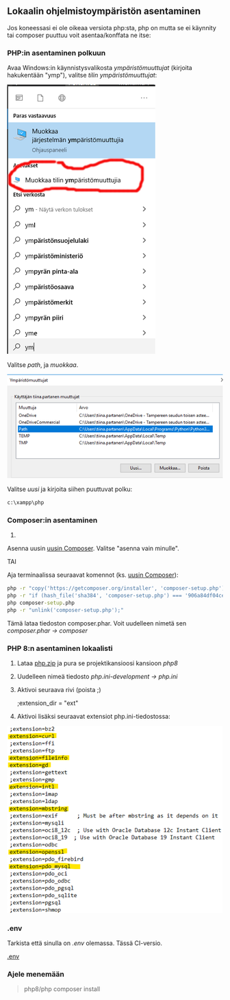 ## Lokaalin ohjelmistoympäristön asentaminen

Jos koneessasi ei ole oikeaa versiota php:sta, php on mutta se ei käynnity tai composer puuttuu voit asentaa/konffata ne itse:

### PHP:in asentaminen polkuun

Avaa Windows:in käynnistysvalikosta *ympäristömuuttujat* (kirjoita hakukentään "ymp"), valitse *tilin ympäristömuuttujat*:

![ympäristömuuttujat](./img/environment.png)

Valitse *path*, ja *muokkaa*. 

![ympäristömuuttujat](./img/environment1.png)

Valitse *uusi* ja kirjoita siihen puuttuvat polku:

```cmd
c:\xampp\php
```

### Composer:in asentaminen

1. 
Asenna uusin [uusin Composer](https://getcomposer.org/download/). Valitse "asenna vain minulle".

TAI

Aja terminaalissa seuraavat komennot (ks. [uusin Composer](https://getcomposer.org/download/)):

```cmd
php -r "copy('https://getcomposer.org/installer', 'composer-setup.php');"
php -r "if (hash_file('sha384', 'composer-setup.php') === '906a84df04cea2aa72f40b5f787e49f22d4c2f19492ac310e8cba5b96ac8b64115ac402c8cd292b8a03482574915d1a8') { echo 'Installer verified'; } else { echo 'Installer corrupt'; unlink('composer-setup.php'); } echo PHP_EOL;"
php composer-setup.php
php -r "unlink('composer-setup.php');"
```

Tämä lataa tiedoston composer.phar. Voit uudelleen nimetä sen *composer.phar -> composer*

### PHP 8:n asentaminen lokaalisti

1. Lataa [php.zip](https://windows.php.net/download/) ja pura se projektikansioosi kansioon *php8*
2. Uudelleen nimeä tiedosto *php.ini-development -> php.ini*
3. Aktivoi seuraava rivi (poista ;)

    ;extension_dir = "ext"

4. Aktivoi lisäksi seuraavat extensiot php.ini-tiedostossa:

![php8 ext](./img/php8.png)

### .env

Tarkista että sinulla on *.env* olemassa. Tässä CI-versio.

[.env](env.text)

### Ajele menemään

> php8/php composer install
